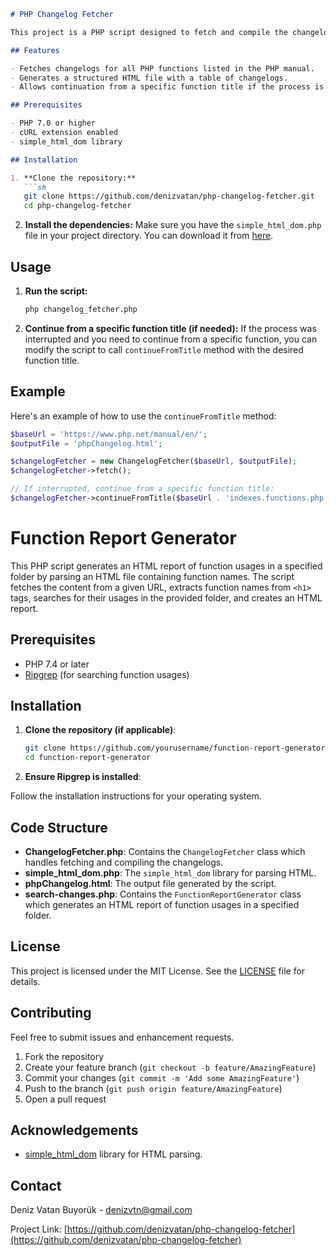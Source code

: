 
```markdown
# PHP Changelog Fetcher

This project is a PHP script designed to fetch and compile the changelog of PHP functions from the official PHP documentation website. The changelogs are consolidated into a single HTML file for easy reference.

## Features

- Fetches changelogs for all PHP functions listed in the PHP manual.
- Generates a structured HTML file with a table of changelogs.
- Allows continuation from a specific function title if the process is interrupted.

## Prerequisites

- PHP 7.0 or higher
- cURL extension enabled
- simple_html_dom library

## Installation

1. **Clone the repository:**
   ```sh
   git clone https://github.com/denizvatan/php-changelog-fetcher.git
   cd php-changelog-fetcher
   ```

2. **Install the dependencies:**
   Make sure you have the `simple_html_dom.php` file in your project directory. You can download it from [here](https://simplehtmldom.sourceforge.io/).

## Usage

1. **Run the script:**
   ```sh
   php changelog_fetcher.php
   ```

2. **Continue from a specific function title (if needed):**
   If the process was interrupted and you need to continue from a specific function, you can modify the script to call `continueFromTitle` method with the desired function title.

## Example

Here's an example of how to use the `continueFromTitle` method:

```php
$baseUrl = 'https://www.php.net/manual/en/';
$outputFile = 'phpChangelog.html';

$changelogFetcher = new ChangelogFetcher($baseUrl, $outputFile);
$changelogFetcher->fetch();

// If interrupted, continue from a specific function title:
$changelogFetcher->continueFromTitle($baseUrl . 'indexes.functions.php', 'IntlDateFormatter::create');
```

# Function Report Generator

This PHP script generates an HTML report of function usages in a specified folder by parsing an HTML file containing function names. The script fetches the content from a given URL, extracts function names from `<h1>` tags, searches for their usages in the provided folder, and creates an HTML report.

## Prerequisites

- PHP 7.4 or later
- [Ripgrep](https://github.com/BurntSushi/ripgrep) (for searching function usages)

## Installation

1. **Clone the repository (if applicable)**:
   ```bash
   git clone https://github.com/yourusername/function-report-generator.git
   cd function-report-generator

2. **Ensure Ripgrep is installed**:

Follow the installation instructions for your operating system.

## Code Structure

- **ChangelogFetcher.php**: Contains the `ChangelogFetcher` class which handles fetching and compiling the changelogs.
- **simple_html_dom.php**: The `simple_html_dom` library for parsing HTML.
- **phpChangelog.html**: The output file generated by the script.
- **search-changes.php**: Contains the `FunctionReportGenerator` class which generates an HTML report of function usages in a specified folder.

## License

This project is licensed under the MIT License. See the [LICENSE](LICENSE) file for details.

## Contributing

Feel free to submit issues and enhancement requests.

1. Fork the repository
2. Create your feature branch (`git checkout -b feature/AmazingFeature`)
3. Commit your changes (`git commit -m 'Add some AmazingFeature'`)
4. Push to the branch (`git push origin feature/AmazingFeature`)
5. Open a pull request

## Acknowledgements

- [simple_html_dom](https://simplehtmldom.sourceforge.io/) library for HTML parsing.

## Contact

Deniz Vatan Buyorük - [denizvtn@gmail.com](mailto:denizvtn@gmail.com)

Project Link: [https://github.com/denizvatan/php-changelog-fetcher](https://github.com/denizvatan/php-changelog-fetcher)
```
